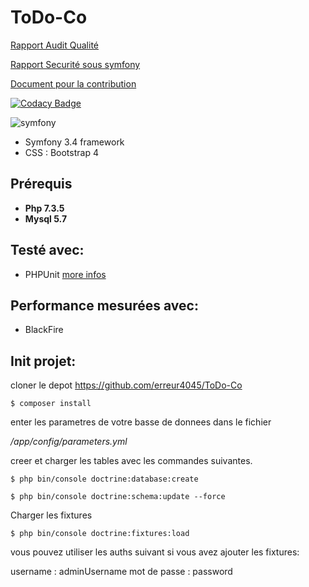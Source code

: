 # ToDo-Co
[Rapport Audit Qualité](https://github.com/erreur4045/ToDo-Co)

[Rapport Securité sous symfony](https://github.com/erreur4045/ToDo-Co)

[Document pour la contribution](https://github.com/erreur4045/ToDo-Co/blob/master/Contributing.md)


[![Codacy Badge](https://api.codacy.com/project/badge/Grade/691883ef591043579fd453e30df6f0d7)](https://www.codacy.com/manual/erreur4045/ToDo-Co?utm_source=github.com&amp;utm_medium=referral&amp;utm_content=erreur4045/ToDo-Co&amp;utm_campaign=Badge_Grade)

![symfony](https://symfony.com/images/logos/header-logo.svg)

* Symfony 3.4 framework
* CSS : Bootstrap 4

## Prérequis
* **Php 7.3.5**
* **Mysql 5.7**

## Testé avec:
- PHPUnit [more infos](https://phpunit.de/)

## Performance mesurées avec:
- BlackFire

## Init projet:
cloner le depot https://github.com/erreur4045/ToDo-Co

```
$ composer install
```
enter les parametres de votre basse de donnees dans le fichier 

*/app/config/parameters.yml*

creer et charger les tables avec les commandes suivantes.
```
$ php bin/console doctrine:database:create
```
```
$ php bin/console doctrine:schema:update --force
```
Charger les fixtures
```
$ php bin/console doctrine:fixtures:load
```
vous pouvez utiliser les auths suivant si vous avez ajouter les fixtures:

username : adminUsername
mot de passe : password
